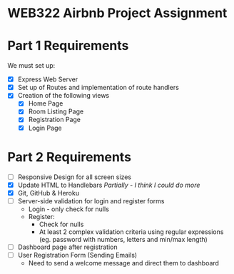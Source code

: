 # WEB322 Airbnb Project Assignment

# Part 1 Requirements
We must set up:
- [X] Express Web Server 
- [X] Set up of Routes and implementation of route handlers
- [X] Creation of the following views
  - [X] Home Page
  - [X] Room Listing Page
  - [X] Registration Page
  - [X] Login Page

# Part 2 Requirements
- [ ] Responsive Design for all screen sizes
- [X] Update HTML to Handlebars *Partially - I think I could do more*
- [X] Git, GitHub & Heroku
- [ ] Server-side validation for login and register forms
  - Login - only check for nulls
  - Register:
    - Check for nulls
    - At least 2 complex validation criteria using regular expressions (eg. password with numbers, letters and min/max length)
- [ ] Dashboard page after registration
- [ ] User Registration Form (Sending Emails)
  - Need to send a welcome message and direct them to dashboard